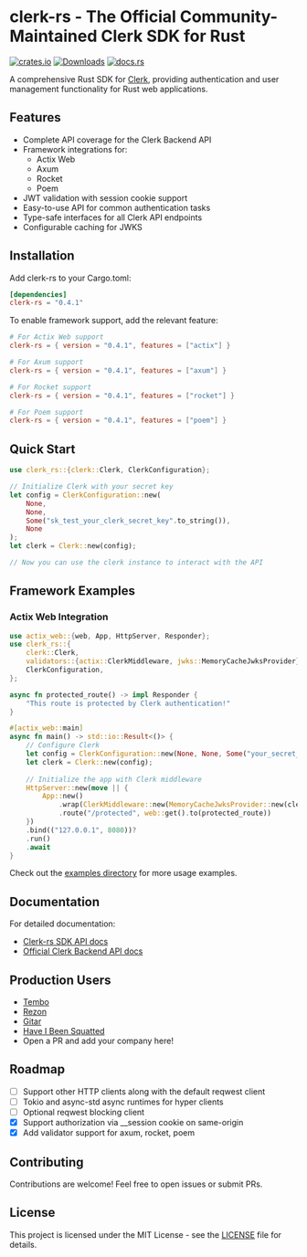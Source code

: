 # clerk-rs - The Official Community-Maintained Clerk SDK for Rust

[![crates.io](https://img.shields.io/crates/v/clerk-rs?style=flat-square)](https://crates.io/crates/clerk-rs)
[![Downloads](https://img.shields.io/crates/d/clerk-rs.svg?style=flat-square)](https://crates.io/crates/clerk-rs)
[![docs.rs](https://img.shields.io/docsrs/clerk-rs?style=flat-square)](https://docs.rs/clerk-rs)

A comprehensive Rust SDK for [Clerk](https://clerk.com), providing authentication and user management functionality for Rust web applications.

## Features

- Complete API coverage for the Clerk Backend API
- Framework integrations for:
  - Actix Web
  - Axum
  - Rocket
  - Poem
- JWT validation with session cookie support
- Easy-to-use API for common authentication tasks
- Type-safe interfaces for all Clerk API endpoints
- Configurable caching for JWKS

## Installation

Add clerk-rs to your Cargo.toml:

```toml
[dependencies]
clerk-rs = "0.4.1"
```

To enable framework support, add the relevant feature:

```toml
# For Actix Web support
clerk-rs = { version = "0.4.1", features = ["actix"] }

# For Axum support
clerk-rs = { version = "0.4.1", features = ["axum"] }

# For Rocket support
clerk-rs = { version = "0.4.1", features = ["rocket"] }

# For Poem support
clerk-rs = { version = "0.4.1", features = ["poem"] }
```

## Quick Start

```rust
use clerk_rs::{clerk::Clerk, ClerkConfiguration};

// Initialize Clerk with your secret key
let config = ClerkConfiguration::new(
    None, 
    None, 
    Some("sk_test_your_clerk_secret_key".to_string()), 
    None
);
let clerk = Clerk::new(config);

// Now you can use the clerk instance to interact with the API
```

## Framework Examples

### Actix Web Integration

```rust
use actix_web::{web, App, HttpServer, Responder};
use clerk_rs::{
    clerk::Clerk,
    validators::{actix::ClerkMiddleware, jwks::MemoryCacheJwksProvider},
    ClerkConfiguration,
};

async fn protected_route() -> impl Responder {
    "This route is protected by Clerk authentication!"
}

#[actix_web::main]
async fn main() -> std::io::Result<()> {
    // Configure Clerk
    let config = ClerkConfiguration::new(None, None, Some("your_secret_key".to_string()), None);
    let clerk = Clerk::new(config);
    
    // Initialize the app with Clerk middleware
    HttpServer::new(move || {
        App::new()
            .wrap(ClerkMiddleware::new(MemoryCacheJwksProvider::new(clerk.clone()), None, true))
            .route("/protected", web::get().to(protected_route))
    })
    .bind(("127.0.0.1", 8080))?
    .run()
    .await
}
```

Check out the [examples directory](https://github.com/DarrenBaldwin07/clerk-rs/tree/main/examples) for more usage examples.

## Documentation

For detailed documentation:

- [Clerk-rs SDK API docs](https://github.com/DarrenBaldwin07/clerk-rs/blob/main/docs.md)
- [Official Clerk Backend API docs](https://clerk.com/docs/reference/backend-api)

## Production Users

- [Tembo](https://tembo.io)
- [Rezon](https://rezon.ai)
- [Gitar](https://gitar.co)
- [Have I Been Squatted](https://haveibeensquatted.com)
- Open a PR and add your company here!

## Roadmap

- [ ] Support other HTTP clients along with the default reqwest client
- [ ] Tokio and async-std async runtimes for hyper clients
- [ ] Optional reqwest blocking client
- [x] Support authorization via \_\_session cookie on same-origin
- [x] Add validator support for axum, rocket, poem

## Contributing

Contributions are welcome! Feel free to open issues or submit PRs.

## License

This project is licensed under the MIT License - see the [LICENSE](LICENSE.MD) file for details.